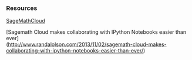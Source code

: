 ### Resources

[SageMathCloud](https://cloud.sagemath.com/projects)

[Sagemath Cloud makes collaborating with IPython Notebooks easier than ever]\
(http://www.randalolson.com/2013/11/02/sagemath-cloud-makes-collaborating-with-ipython-notebooks-easier-than-ever/)
